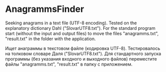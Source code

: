 # AnagrammsFinder

Seeking anagrams in a text file (UTF-8 encoding).
Tested on the explanatory dictionary Dahl ("SlovarUTF8.txt").
For the standard program start (without the input and output files) to move the files "anagramms.txt", "result.txt" in the folder with the application.

Ищет анаграммы в текстовом файле (кодировка UTF-8).
Тестировалось на толковом словаре Даля ("SlovarUTF8.txt").
Для стандартного запуска программы (без указания входного и выходного файлов) переместите файлы "anagramms.txt", "result.txt" в папку с приложением.
